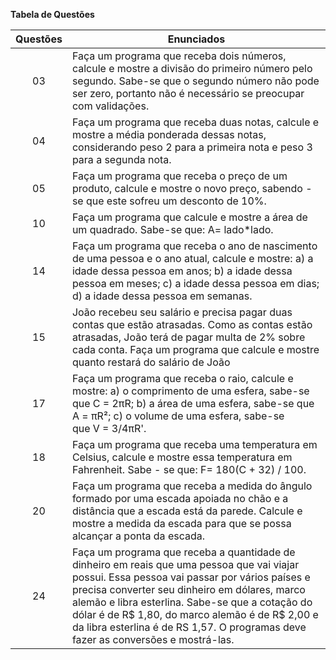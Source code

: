 **Tabela de Questões**

| Questões   | Enunciados  |
| :-----------: | ----------- |
| 03 |  Faça um programa que receba dois números, calcule e mostre a divisão do primeiro número pelo segundo. Sabe-se que o segundo número não pode ser zero, portanto não é necessário se preocupar com validações.|
| 04 | Faça um programa que receba duas notas, calcule e mostre a média ponderada dessas notas, considerando peso 2 para a primeira nota e peso 3 para a segunda nota.|
| 05 | Faça um programa que receba o preço de um produto, calcule e mostre o novo preço, sabendo - se que este sofreu um desconto de 10%.|
| 10 | Faça um programa que calcule e mostre a área de um quadrado. Sabe-se que: A= lado*lado.||
| 14 | Faça um programa que receba o ano de nascimento de uma pessoa e o ano atual, calcule e mostre: a) a idade dessa pessoa em anos; b) a idade dessa pessoa em meses; c) a idade dessa pessoa em dias; d) a idade dessa pessoa em semanas.|
| 15 | João recebeu seu salário e precisa pagar duas contas que estão atrasadas. Como as contas estão atrasadas, João terá de pagar multa de 2% sobre cada conta. Faça um programa que calcule e mostre quanto restará do salário de João|
| 17 | Faça um programa que receba o raio, calcule e mostre: a) o comprimento de uma esfera, sabe-se que C = 2πR; b) a área de uma esfera, sabe-se que A = πR²; c) o volume de uma esfera, sabe-se que V = 3/4πR'.|
| 18 | Faça um programa que receba uma temperatura em Celsius, calcule e mostre essa temperatura em Fahrenheit. Sabe - se que: F= 180(C + 32) / 100.|
| 20 | Faça um programa que receba a medida do ângulo formado por uma escada apoiada no chão e a distância que a escada está da parede. Calcule e mostre a medida da escada para que se possa alcançar a ponta da escada.|
| 24 |  Faça um programa que receba a quantidade de dinheiro em reais que uma pessoa que vai viajar possui. Essa pessoa vai passar por vários países e precisa converter seu dinheiro em dólares, marco alemão e libra esterlina. Sabe-se que a cotação do dólar é de R$ 1,80, do marco alemão é de R$ 2,00 e da libra esterlina é de RS 1,57. O programas deve fazer as conversões e mostrá-las.|

